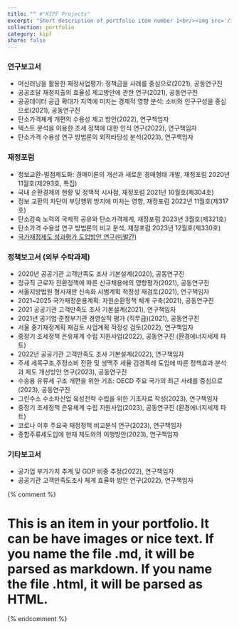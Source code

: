 ```yaml
---
title: "" #"KIPF Projects"
excerpt: "Short description of portfolio item number 1<br/><img src='/images/500x300.png'>"
collection: portfolio
category: kipf
share: false
---
```


### 연구보고서
- 머신러닝을 활용한 재정사업평가: 정책금을 사례를 중심으로(2021), 공동연구진  
- 공공조달 재정지출의 효율성 제고방안에 관한 연구(2021), 공동연구진  
- 공공데이터 공급 확대가 지역에 미치는 경제적 영향 분석: 소비와 인구구성을 중심으로(2021), 공동연구진  
- 탄소가격체계 개편의 수용성 제고 방안(2022), 연구책임자  
- 텍스트 분석을 이용한 조세 정책에 대한 인식 연구(2022), 연구책임자  
- 탄소가격 수용성 연구 방법론의 외적타당성 분석(2023), 연구책임자  

### 재정포럼
- 정보교환-벌점제도화: 경매이론의 개선과 새로운 경매형태 개발, 재정포럼 2020년 11월호(제293호, 특집)  
- 국내 순환경제의 현황 및 정책적 시사점, 재정포럼 2021년 10월호(제304호)  
- 정보 교환의 차단이 부당행위 방지에 미치는 영향, 재정포럼 2022년 11월호(제317호)  
- 탄소감축 노력의 국제적 공유와 탄소가격체계, 재정포럼 2023년 3월호(제321호)  
- 탄소가격 수용성 연구 방법론의 비교 분석, 재정포럼 2023년 12월호(제330호)  
- [국가재정제도 성과평가 도입방안 연구(미발간)](/files/국가계약제도_성과평가_도입방안_연구v2.pdf)

### 정책보고서 (외부 수탁과제)
- 2020년 공공기관 고객만족도 조사 기본설계(2020), 공동연구진  
- 정규직 근로자 전환정책에 따른 신규채용에의 영향평가(2021), 공동연구진  
- 서울지방법원 형사재판 신속화 시범계획 적정성 재검토(2021), 연구책임자  
- 2021~2025 국가재정운용계획: 자원순환정책 체계 구축(2021), 공동연구진  
- 2021 공공기관 고객만족도 조사 기본설계(2021), 연구책임자  
- 2021년 공기업·준정부기관 경영실적 평가 (직무급)(2021), 공동연구진  
- 서울 중기재정계획 재검토 사업계획 적정성 검토(2022), 연구책임자  
- 중장기 조세정책 은유체계 수립 지원사업(2022), 공동연구진 (환경에너지세제 파트)  
- 2022년 공공기관 고객만족도 조사 기본설계(2022), 연구책임자  
- 주세 세목구조,주정소비 전환 및 생맥주 세율 감경특례 도입에 따른 정책효과 분석과 제도 개선방안 연구(2023), 공동연구진  
- 수송용 유류세 구조 개편을 위한 기초: OECD 주요 국가의 최근 사례를 중심으로(2023), 공동연구진  
- 그린수소 수소차산업 육성전략 수립을 위한 기초자료 작성(2023), 연구책임자  
- 중장기 조세정책 은유체계 수립 지원사업(2023), 공동연구진 (환경에너지세제 파트)  
- 코로나 이후 주요국 재정정책 비교분석 연구(2023), 연구책임자  
- 종합주류세도입에 현재 제도와의 이행방안(2023), 연구책임자  

### 기타보고서
- 공기업 부가가치 추계 및 GDP 비중 추정(2022), 연구책임자  
- 공공기관 고객만족도조사 체계 효율화 방안 연구(2022), 연구책임자

{% comment %}
# This is an item in your portfolio. It can be have images or nice text. If you name the file .md, it will be parsed as markdown. If you name the file .html, it will be parsed as HTML. 
{% endcomment %}
